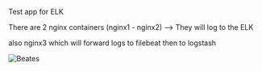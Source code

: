 Test app for ELK 

There are 2 nginx containers (nginx1 - nginx2) --> They will log to the ELK 

also nginx3 which will forward logs to filebeat then to logstash


![Beates](https://user-images.githubusercontent.com/20526165/74755685-cb13a380-5273-11ea-8b17-91afbf917351.png)
